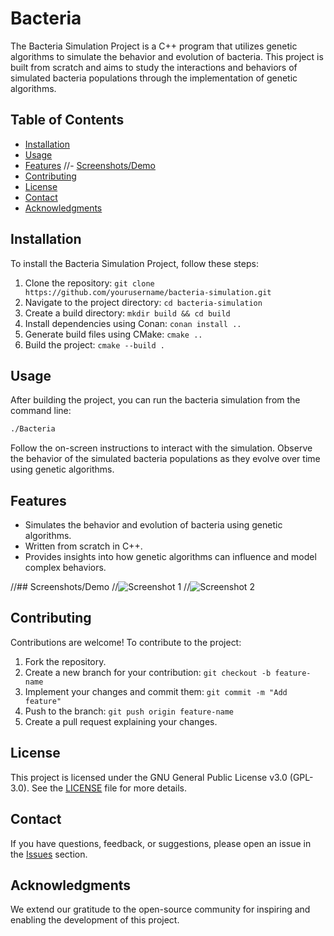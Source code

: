 # Bacteria

The Bacteria Simulation Project is a C++ program that utilizes genetic algorithms to simulate the behavior and evolution of bacteria. This project is built from scratch and aims to study the interactions and behaviors of simulated bacteria populations through the implementation of genetic algorithms.

## Table of Contents
- [Installation](#installation)
- [Usage](#usage)
- [Features](#features)
//- [Screenshots/Demo](#screenshotsdemo)
- [Contributing](#contributing)
- [License](#license)
- [Contact](#contact)
- [Acknowledgments](#acknowledgments)

## Installation
To install the Bacteria Simulation Project, follow these steps:

1. Clone the repository: `git clone https://github.com/yourusername/bacteria-simulation.git`
2. Navigate to the project directory: `cd bacteria-simulation`
3. Create a build directory: `mkdir build && cd build`
4. Install dependencies using Conan: `conan install ..`
5. Generate build files using CMake: `cmake ..`
6. Build the project: `cmake --build .`

## Usage
After building the project, you can run the bacteria simulation from the command line:

```bash
./Bacteria
```

Follow the on-screen instructions to interact with the simulation. Observe the behavior of the simulated bacteria populations as they evolve over time using genetic algorithms.

## Features
- Simulates the behavior and evolution of bacteria using genetic algorithms.
- Written from scratch in C++.
- Provides insights into how genetic algorithms can influence and model complex behaviors.

//## Screenshots/Demo
//![Screenshot 1](link_to_screenshot_1.png)
//![Screenshot 2](link_to_screenshot_2.png)

## Contributing
Contributions are welcome! To contribute to the project:

1. Fork the repository.
2. Create a new branch for your contribution: `git checkout -b feature-name`
3. Implement your changes and commit them: `git commit -m "Add feature"`
4. Push to the branch: `git push origin feature-name`
5. Create a pull request explaining your changes.

## License
This project is licensed under the GNU General Public License v3.0 (GPL-3.0). See the [LICENSE](LICENSE) file for more details.

## Contact
If you have questions, feedback, or suggestions, please open an issue in the [Issues](https://github.com/Ivanko09/Bacteria/issues) section.

## Acknowledgments
We extend our gratitude to the open-source community for inspiring and enabling the development of this project.
```
